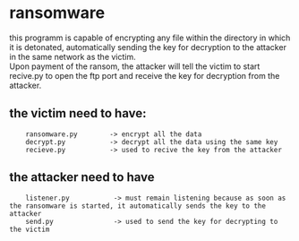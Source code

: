 # ransomware
this programm is capable of encrypting any file within the directory in which it is detonated, automatically sending the key for decryption to the attacker in the same network as the victim.<br>
Upon payment of the ransom, the attacker will tell the victim to start recive.py to open the ftp port and receive the key for decryption from the attacker.

## the victim need to have: 
        ransomware.py        -> encrypt all the data 
        decrypt.py           -> decrypt all the data using the same key            
        recieve.py           -> used to recive the key from the attacker

## the attacker need to have
        listener.py           -> must remain listening because as soon as the ransomware is started, it automatically sends the key to the attacker
        send.py               -> used to send the key for decrypting to the victim
